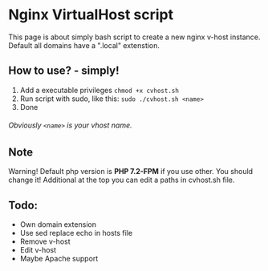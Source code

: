 # Nginx VirtualHost script
This page is about simply bash script to create a new nginx v-host instance.<br>
Default all domains have a ".local" extenstion.

## How to use? - simply!
1. Add a executable privileges `chmod +x cvhost.sh`
2. Run script with sudo, like this:
`sudo ./cvhost.sh <name>`
3. Done

###### Obviously `<name>` is your vhost name. ######

## Note
Warning! Default php version is **PHP 7.2-FPM** if you use other. You should change it!
Additional at the top you can edit a paths in cvhost.sh file.

## Todo:
- Own domain extension
- Use sed replace echo in hosts file
- Remove v-host
- Edit v-host
- Maybe Apache support
